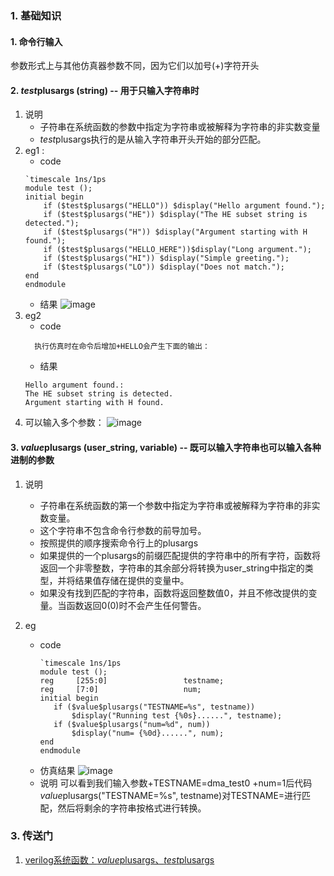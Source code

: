 ### 1. 基础知识

#### 1. 命令行输入
  参数形式上与其他仿真器参数不同，因为它们以加号(+)字符开头
#### 2. $test$plusargs (string)  -- 用于只输入字符串时
1. 说明
   - 子符串在系统函数的参数中指定为字符串或被解释为字符串的非实数变量
   - $test$plusargs执行的是从输入字符串开头开始的部分匹配。
3. eg1 :
   - code
   ~~~
   `timescale 1ns/1ps  
   module test ();
   initial begin
       if ($test$plusargs("HELLO")) $display("Hello argument found.");
       if ($test$plusargs("HE")) $display("The HE subset string is detected.");
       if ($test$plusargs("H")) $display("Argument starting with H found.");
       if ($test$plusargs("HELLO_HERE"))$display("Long argument.");
       if ($test$plusargs("HI")) $display("Simple greeting.");
       if ($test$plusargs("LO")) $display("Does not match.");
   end 
   endmodule
   ~~~
   - 结果
      ![image](https://github.com/bulaqi/IC-DV.github.io/assets/55919713/374f4767-134a-48b4-a803-96871bce8530)
4. eg2
   - code
   ~~~
     执行仿真时在命令后增加+HELLO会产生下面的输出：
   ~~~
   - 结果
   ~~~
   Hello argument found.:
   The HE subset string is detected.
   Argument starting with H found.
   ~~~
5. 可以输入多个参数：
   ![image](https://github.com/bulaqi/IC-DV.github.io/assets/55919713/b6fa01f6-87b4-45b1-b148-55c808aa6f3d)

  
  
#### 3. $value$plusargs (user_string, variable)  -- 既可以输入字符串也可以输入各种进制的参数
1. 说明
   - 子符串在系统函数的第一个参数中指定为字符串或被解释为字符串的非实数变量。
   - 这个字符串不包含命令行参数的前导加号。
   - 按照提供的顺序搜索命令行上的plusargs
   - 如果提供的一个plusargs的前缀匹配提供的字符串中的所有字符，函数将返回一个非零整数，字符串的其余部分将转换为user_string中指定的类型，并将结果值存储在提供的变量中。
   - 如果没有找到匹配的字符串，函数将返回整数值0，并且不修改提供的变量。当函数返回0(0)时不会产生任何警告。

2. eg
   - code
     ~~~
     `timescale 1ns/1ps  
     module test ();
     reg     [255:0]                 testname;
     reg     [7:0]                   num;
     initial begin
        if ($value$plusargs("TESTNAME=%s", testname)) 
            $display("Running test {%0s}......", testname);
        if ($value$plusargs("num=%d", num)) 
            $display("num= {%0d}......", num);
     end 
     endmodule
     ~~~
   - 仿真结果
     ![image](https://github.com/bulaqi/IC-DV.github.io/assets/55919713/a4c1c62e-e3a5-4589-93f0-2fc1eba6dd46)
   - 说明
     可以看到我们输入参数+TESTNAME=dma_test0 +num=1后代码$value$plusargs("TESTNAME=%s", testname)对TESTNAME=进行匹配，然后将剩余的字符串按格式进行转换。

### 3. 传送门
1. [verilog系统函数：$value$plusargs、$test$plusargs](https://blog.csdn.net/lum250/article/details/120919673)
